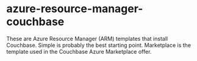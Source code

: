 # azure-resource-manager-couchbase

These are Azure Resource Manager (ARM) templates that install Couchbase.  Simple is probably the best starting point.  Marketplace is the template used in the Couchbase Azure Marketplace offer.
